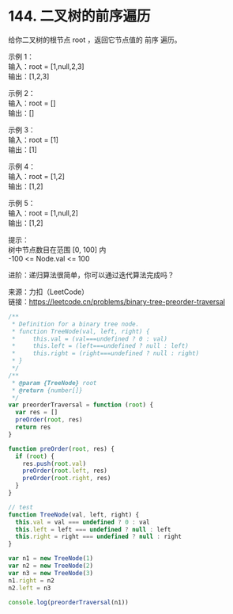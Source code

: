 # 144. 二叉树的前序遍历

给你二叉树的根节点 root ，返回它节点值的 前序 遍历。

示例 1：  
输入：root = [1,null,2,3]  
输出：[1,2,3]

示例 2：  
输入：root = []  
输出：[]

示例 3：  
输入：root = [1]  
输出：[1]

示例 4：  
输入：root = [1,2]  
输出：[1,2]

示例 5：  
输入：root = [1,null,2]  
输出：[1,2]

提示：  
树中节点数目在范围 [0, 100] 内  
-100 <= Node.val <= 100

进阶：递归算法很简单，你可以通过迭代算法完成吗？

来源：力扣（LeetCode）  
链接：https://leetcode.cn/problems/binary-tree-preorder-traversal

```javascript
/**
 * Definition for a binary tree node.
 * function TreeNode(val, left, right) {
 *     this.val = (val===undefined ? 0 : val)
 *     this.left = (left===undefined ? null : left)
 *     this.right = (right===undefined ? null : right)
 * }
 */
/**
 * @param {TreeNode} root
 * @return {number[]}
 */
var preorderTraversal = function (root) {
  var res = []
  preOrder(root, res)
  return res
}

function preOrder(root, res) {
  if (root) {
    res.push(root.val)
    preOrder(root.left, res)
    preOrder(root.right, res)
  }
}

// test
function TreeNode(val, left, right) {
  this.val = val === undefined ? 0 : val
  this.left = left === undefined ? null : left
  this.right = right === undefined ? null : right
}

var n1 = new TreeNode(1)
var n2 = new TreeNode(2)
var n3 = new TreeNode(3)
n1.right = n2
n2.left = n3

console.log(preorderTraversal(n1))
```
